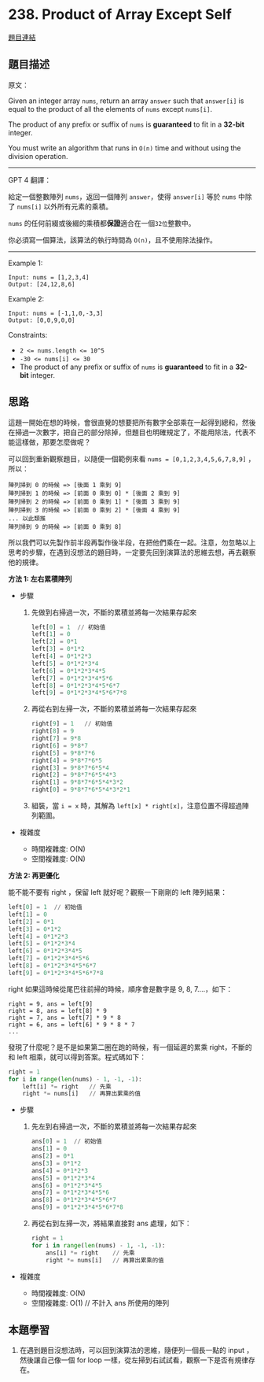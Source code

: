 # 238. Product of Array Except Self
[題目連結](https://leetcode.com/problems/product-of-array-except-self/)

## 題目描述
原文：

Given an integer array `nums`, return an array `answer` such that `answer[i]` is equal to the product of all the elements of `nums` except `nums[i]`.

The product of any prefix or suffix of `nums` is **guaranteed** to fit in a **32-bit** integer.

You must write an algorithm that runs in `O(n)` time and without using the division operation.

----

GPT 4 翻譯：

給定一個整數陣列 `nums`，返回一個陣列 `answer`，使得 `answer[i]` 等於 `nums` 中除了 `nums[i]` 以外所有元素的乘積。

`nums` 的任何前綴或後綴的乘積都**保證**適合在一個`32位`整數中。

你必須寫一個算法，該算法的執行時間為 `O(n)`，且不使用除法操作。

----

Example 1:
```
Input: nums = [1,2,3,4]
Output: [24,12,8,6]
```

Example 2:
```
Input: nums = [-1,1,0,-3,3]
Output: [0,0,9,0,0]
```


Constraints:

* `2 <= nums.length <= 10^5`
* `-30 <= nums[i] <= 30`
* The product of any prefix or suffix of `nums` is **guaranteed** to fit in a **32-bit** integer.

## 思路

這題一開始在想的時候，會很直覺的想要把所有數字全部乘在一起得到總和，然後在掃過一次數字，把自己的部分除掉，但題目也明確規定了，不能用除法，代表不能這樣做，那要怎麼做呢？

可以回到重新觀察題目，以隨便一個範例來看 `nums = [0,1,2,3,4,5,6,7,8,9]` ，所以：
```
陣列掃到 0 的時候 => [後面 1 乘到 9]
陣列掃到 1 的時候 => [前面 0 乘到 0] * [後面 2 乘到 9]
陣列掃到 2 的時候 => [前面 0 乘到 1] * [後面 3 乘到 9]
陣列掃到 3 的時候 => [前面 0 乘到 2] * [後面 4 乘到 9]
... 以此類推
陣列掃到 9 的時候 => [前面 0 乘到 8]
```

所以我們可以先製作前半段再製作後半段，在把他們乘在一起。注意，勿忽略以上思考的步驟，在遇到沒想法的題目時，一定要先回到演算法的思維去想，再去觀察他的規律。

**方法 1: 左右累積陣列**

* 步驟
    1. 先做到右掃過一次，不斷的累積並將每一次結果存起來
        ```python
        left[0] = 1  // 初始值
        left[1] = 0
        left[2] = 0*1
        left[3] = 0*1*2
        left[4] = 0*1*2*3
        left[5] = 0*1*2*3*4
        left[6] = 0*1*2*3*4*5
        left[7] = 0*1*2*3*4*5*6
        left[8] = 0*1*2*3*4*5*6*7
        left[9] = 0*1*2*3*4*5*6*7*8
        ```
    2. 再從右到左掃一次，不斷的累積並將每一次結果存起來
        ```python
        right[9] = 1   // 初始值
        right[8] = 9
        right[7] = 9*8
        right[6] = 9*8*7
        right[5] = 9*8*7*6
        right[4] = 9*8*7*6*5
        right[3] = 9*8*7*6*5*4
        right[2] = 9*8*7*6*5*4*3
        right[1] = 9*8*7*6*5*4*3*2
        right[0] = 9*8*7*6*5*4*3*2*1
        ```
    3. 組裝，當 `i = x` 時，其解為 `left[x] * right[x]`，注意位置不得超過陣列範圍。

* 複雜度
    * 時間複雜度: O(N)
    * 空間複雜度: O(N)


**方法 2: 再更優化**

能不能不要有 right ，保留 left 就好呢？觀察一下剛剛的 left 陣列結果：

```python
left[0] = 1  // 初始值
left[1] = 0
left[2] = 0*1
left[3] = 0*1*2
left[4] = 0*1*2*3
left[5] = 0*1*2*3*4
left[6] = 0*1*2*3*4*5
left[7] = 0*1*2*3*4*5*6
left[8] = 0*1*2*3*4*5*6*7
left[9] = 0*1*2*3*4*5*6*7*8
```

right 如果這時候從尾巴往前掃的時候，順序會是數字是 9, 8, 7....，如下：
```
right = 9, ans = left[9] 
right = 8, ans = left[8] * 9
right = 7, ans = left[7] * 9 * 8
right = 6, ans = left[6] * 9 * 8 * 7
...
```

發現了什麼呢？是不是如果第二圈在跑的時候，有一個延遲的累乘 right，不斷的和 left 相乘，就可以得到答案。程式碼如下：

```python
right = 1
for i in range(len(nums) - 1, -1, -1):
    left[i] *= right   // 先乘
    right *= nums[i]   // 再算出累乘的值
```

* 步驟
    1. 先左到右掃過一次，不斷的累積並將每一次結果存起來
        ```python
        ans[0] = 1  // 初始值
        ans[1] = 0
        ans[2] = 0*1
        ans[3] = 0*1*2
        ans[4] = 0*1*2*3
        ans[5] = 0*1*2*3*4
        ans[6] = 0*1*2*3*4*5
        ans[7] = 0*1*2*3*4*5*6
        ans[8] = 0*1*2*3*4*5*6*7
        ans[9] = 0*1*2*3*4*5*6*7*8
        ```
    2. 再從右到左掃一次，將結果直接對 ans 處理，如下：
        ```python
        right = 1
        for i in range(len(nums) - 1, -1, -1):
            ans[i] *= right    // 先乘
            right *= nums[i]   // 再算出累乘的值
        ```

* 複雜度
    * 時間複雜度: O(N)
    * 空間複雜度: O(1)   // 不計入 ans 所使用的陣列


## 本題學習
1. 在遇到題目沒想法時，可以回到演算法的思維，隨便列一個長一點的 input ，然後讓自己像一個 for loop 一樣，從左掃到右試試看，觀察一下是否有規律存在。